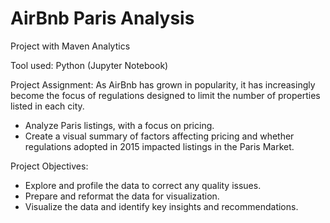 # AirBnb Paris Analysis
Project with Maven Analytics

Tool used: Python (Jupyter Notebook)

Project Assignment: As AirBnb has grown in popularity, it has increasingly become the focus of regulations designed to limit the number of properties listed in each city. 
- Analyze Paris listings, with a focus on pricing.
- Create a visual summary of factors affecting pricing and whether regulations adopted in 2015 impacted listings in the Paris Market.

Project Objectives: 
- Explore and profile the data to correct any quality issues.
- Prepare and reformat the data for visualization.
- Visualize the data and identify key insights and recommendations.
